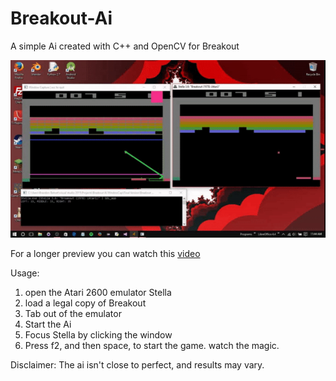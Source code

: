 # Breakout-Ai
A simple Ai created with C++ and OpenCV for Breakout

![Screenshot](https://github.com/BrandonBahret/Breakout-AI/blob/master/project-img.gif)

For a longer preview you can watch this [video](https://www.youtube.com/watch?v=K8Ctrg2LeRE)

Usage:

 1. open the Atari 2600 emulator Stella
 2. load a legal copy of Breakout
 3. Tab out of the emulator
 4. Start the Ai
 5. Focus Stella by clicking the window
 6. Press f2, and then space, to start the game.
 watch the magic.
 
Disclaimer: The ai isn't close to perfect, and results may vary.
